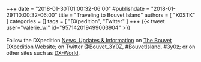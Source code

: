 +++
date = "2018-01-30T01:00:32-06:00"
#publishdate = "2018-01-29T10:00:32-06:00"
title = "Traveling to Bouvet Island"
authors = [ "K0STK" ]
categories = []
tags = [ "DXpedition", "Twitter" ]
+++
{{< tweet user="valerie_wi" id="957142019499003904" >}}
<br /><br />
Follow the DXpedition
[News, Updates & Information](https://www.bouvetdx.org/news-and-updates/) 
on [The Bouvet DXpedition Website](https://www.bouvetdx.org/); on Twitter
[@Bouvet_3Y0Z](https://twitter.com/Bouvet_3Y0Z),
[#BouvetIsland](https://twitter.com/hashtag/BouvetIsland),
[#3y0z](https://twitter.com/hashtag/3y0z);
or on other sites such as [DX-World](https://dx-world.net/3y0z-bouvet-2018/).
<!--more-->

